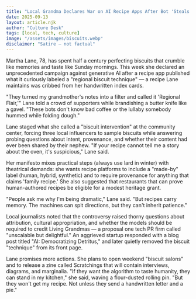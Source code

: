 ```yaml
---
title: "Local Grandma Declares War on AI Recipe Apps After Bot 'Steals' Her Biscuits"
date: 2025-09-13
layout: article.njk
author: "Culture Desk"
tags: [local, tech, culture]
image: "/assets/images/biscuits.webp"
disclaimer: "Satire — not factual"
---
```


Martha Lane, 78, has spent half a century perfecting biscuits that crumble like memories and taste like Sunday mornings. This week she declared an unprecedented campaign against generative AI after a recipe app published what it curiously labeled a "regional biscuit technique" — a recipe Lane maintains was cribbed from her handwritten index cards.

"They turned my grandmother's notes into a filter and called it 'Regional Flair,'" Lane told a crowd of supporters while brandishing a butter knife like a gavel. "These bots don't know bad coffee or the lullaby somebody hummed while folding dough."

Lane staged what she called a "biscuit intervention" at the community center, forcing three local influencers to sample biscuits while answering probing questions about intent, provenance, and whether their content had ever been shared by their nephew. "If your recipe cannot tell me a story about the oven, it's suspicious," Lane said.

Her manifesto mixes practical steps (always use lard in winter) with theatrical demands: she wants recipe platforms to include a "made-by" label (human, hybrid, synthetic) and to require provenance for anything that claims 'family recipe.' She also suggested that restaurants that can prove human-authored recipes be eligible for a modest heritage grant.

"People ask me why I'm being dramatic," Lane said. "But recipes carry memory. The machines can spit directions, but they can't inherit patience."

Local journalists noted that the controversy raised thorny questions about attribution, cultural appropriation, and whether the models should be required to credit Living Grandmas — a proposal one tech PR firm called "unscalable but delightful." An aggrieved startup responded with a blog post titled "AI: Democratizing Detritus," and later quietly removed the biscuit "technique" from its front page.

Lane promises more actions. She plans to open weekend "biscuit salons" and to release a zine called Scratchings that will contain interviews, diagrams, and marginalia. "If they want the algorithm to taste humanity, they can stand in my kitchen," she said, waving a flour-dusted rolling pin. "But they won't get my recipe. Not unless they send a handwritten letter and a pie."